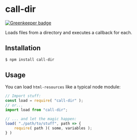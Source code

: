 # call-dir

[![Greenkeeper badge](https://badges.greenkeeper.io/Bartozzz/call-dir.svg)](https://greenkeeper.io/)

Loads files from a directory and executes a callback for each.

## Installation

```bash
$ npm install call-dir
```

## Usage

You can load `html-resources` like a typical node module:

```javascript
// Import stuff:
const load = require( "call-dir" );
// or...
import load from "call-dir";

// ... and let the magic happen:
load( "./path/to/stuff", path => {
    require( path )( some, variables );
} )
```
